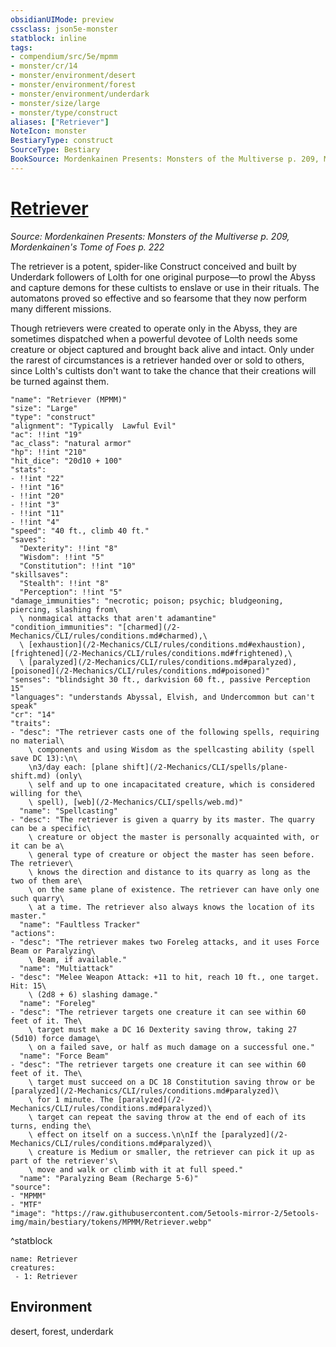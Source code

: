 ```yaml
---
obsidianUIMode: preview
cssclass: json5e-monster
statblock: inline
tags:
- compendium/src/5e/mpmm
- monster/cr/14
- monster/environment/desert
- monster/environment/forest
- monster/environment/underdark
- monster/size/large
- monster/type/construct
aliases: ["Retriever"]
NoteIcon: monster
BestiaryType: construct
SourceType: Bestiary
BookSource: Mordenkainen Presents: Monsters of the Multiverse p. 209, Mordenkainen's Tome of Foes p. 222
---
```

# [Retriever](2-Mechanics/CLI/bestiary/construct/retriever-mpmm.md)
*Source: Mordenkainen Presents: Monsters of the Multiverse p. 209, Mordenkainen's Tome of Foes p. 222*  

The retriever is a potent, spider-like Construct conceived and built by Underdark followers of Lolth for one original purpose—to prowl the Abyss and capture demons for these cultists to enslave or use in their rituals. The automatons proved so effective and so fearsome that they now perform many different missions.

Though retrievers were created to operate only in the Abyss, they are sometimes dispatched when a powerful devotee of Lolth needs some creature or object captured and brought back alive and intact. Only under the rarest of circumstances is a retriever handed over or sold to others, since Lolth's cultists don't want to take the chance that their creations will be turned against them.

```statblock
"name": "Retriever (MPMM)"
"size": "Large"
"type": "construct"
"alignment": "Typically  Lawful Evil"
"ac": !!int "19"
"ac_class": "natural armor"
"hp": !!int "210"
"hit_dice": "20d10 + 100"
"stats":
- !!int "22"
- !!int "16"
- !!int "20"
- !!int "3"
- !!int "11"
- !!int "4"
"speed": "40 ft., climb 40 ft."
"saves":
  "Dexterity": !!int "8"
  "Wisdom": !!int "5"
  "Constitution": !!int "10"
"skillsaves":
  "Stealth": !!int "8"
  "Perception": !!int "5"
"damage_immunities": "necrotic; poison; psychic; bludgeoning, piercing, slashing from\
  \ nonmagical attacks that aren't adamantine"
"condition_immunities": "[charmed](/2-Mechanics/CLI/rules/conditions.md#charmed),\
  \ [exhaustion](/2-Mechanics/CLI/rules/conditions.md#exhaustion), [frightened](/2-Mechanics/CLI/rules/conditions.md#frightened),\
  \ [paralyzed](/2-Mechanics/CLI/rules/conditions.md#paralyzed), [poisoned](/2-Mechanics/CLI/rules/conditions.md#poisoned)"
"senses": "blindsight 30 ft., darkvision 60 ft., passive Perception 15"
"languages": "understands Abyssal, Elvish, and Undercommon but can't speak"
"cr": "14"
"traits":
- "desc": "The retriever casts one of the following spells, requiring no material\
    \ components and using Wisdom as the spellcasting ability (spell save DC 13):\n\
    \n3/day each: [plane shift](/2-Mechanics/CLI/spells/plane-shift.md) (only\
    \ self and up to one incapacitated creature, which is considered willing for the\
    \ spell), [web](/2-Mechanics/CLI/spells/web.md)"
  "name": "Spellcasting"
- "desc": "The retriever is given a quarry by its master. The quarry can be a specific\
    \ creature or object the master is personally acquainted with, or it can be a\
    \ general type of creature or object the master has seen before. The retriever\
    \ knows the direction and distance to its quarry as long as the two of them are\
    \ on the same plane of existence. The retriever can have only one such quarry\
    \ at a time. The retriever also always knows the location of its master."
  "name": "Faultless Tracker"
"actions":
- "desc": "The retriever makes two Foreleg attacks, and it uses Force Beam or Paralyzing\
    \ Beam, if available."
  "name": "Multiattack"
- "desc": "Melee Weapon Attack: +11 to hit, reach 10 ft., one target. Hit: 15\
    \ (2d8 + 6) slashing damage."
  "name": "Foreleg"
- "desc": "The retriever targets one creature it can see within 60 feet of it. The\
    \ target must make a DC 16 Dexterity saving throw, taking 27 (5d10) force damage\
    \ on a failed save, or half as much damage on a successful one."
  "name": "Force Beam"
- "desc": "The retriever targets one creature it can see within 60 feet of it. The\
    \ target must succeed on a DC 18 Constitution saving throw or be [paralyzed](/2-Mechanics/CLI/rules/conditions.md#paralyzed)\
    \ for 1 minute. The [paralyzed](/2-Mechanics/CLI/rules/conditions.md#paralyzed)\
    \ target can repeat the saving throw at the end of each of its turns, ending the\
    \ effect on itself on a success.\n\nIf the [paralyzed](/2-Mechanics/CLI/rules/conditions.md#paralyzed)\
    \ creature is Medium or smaller, the retriever can pick it up as part of the retriever's\
    \ move and walk or climb with it at full speed."
  "name": "Paralyzing Beam (Recharge 5-6)"
"source":
- "MPMM"
- "MTF"
"image": "https://raw.githubusercontent.com/5etools-mirror-2/5etools-img/main/bestiary/tokens/MPMM/Retriever.webp"
```
^statblock

```encounter-table
name: Retriever
creatures:
 - 1: Retriever
```

## Environment

desert, forest, underdark